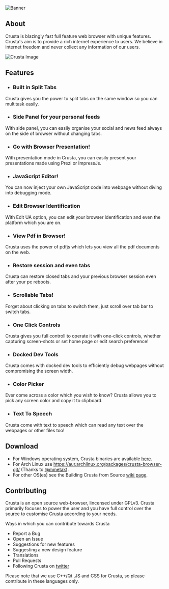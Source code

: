 ![Banner](https://github.com/CrustaBrowser/CrustaBrowser/blob/master/banner.png) 

## About

Crusta is blazingly fast full feature web browser with unique features. Crusta's aim is to provide a rich internet experience to users. We believe in internet freedom and never collect any information of our users.

![Crusta Image](http://crustabrowser.com/img/crusta.png)

## Features

- ### Built in Split Tabs
Crusta gives you the power to split tabs on the same window so you can multitask easily.

- ### Side Panel for your personal feeds
With side panel, you can easily organise your social and news feed always on the side of browser without changing tabs.

- ### Go with Browser Presentation!
With presentation mode in Crusta, you can easily present your presentations made using Prezi or ImpressJs.

- ### JavaScript Editor!
You can now inject your own JavaScript code into webpage without diving into debugging mode.

- ### Edit Browser Identification
With Edit UA option, you can edit your browser identification and even the platform which you are on.

- ### View Pdf in Browser!
Crusta uses the power of pdfjs which lets you view all the pdf documents on the web.

- ### Restore session and even tabs
Crusta can restore closed tabs and your previous browser session even after your pc reboots.

- ### Scrollable Tabs!
Forget about clicking on tabs to switch them, just scroll over tab bar to switch tabs.

- ### One Click Controls
Crusta gives you full controll to operate it with one-click controls, whether capturing screen-shots or set home page or edit search preference!

- ### Docked Dev Tools
Crusta comes with docked dev tools to efficiently debug webpages without compromising the screen width.

- ### Color Picker
Ever come across a color which you wish to know? Crusta allows you to pick any screen color and copy it to clipboard.

- ### Text To Speech
Crusta come with text to speech which can read any text over the webpages or other files too!

## Download

- For Windows operating system, Crusta binaries are available [here](https://sourceforge.net/projects/crustabrowser/).
- For Arch Linux use https://aur.archlinux.org/packages/crusta-browser-git/ (Thanks to [@mmetak](https://github.com/mmetak)).
- For other OS(es) see the Building Crusta from Source [wiki page](https://github.com/CrustaBrowser/CrustaBrowser/wiki/Building-Crusta-from-Source).

## Contributing

Crusta is an open source web-browser, lincensed under GPLv3. Crusta primarily focuses to power the user and you have full control over the source to customise Crusta according to your needs.

Ways in which you can contribute towards Crusta
- Report a Bug
- Open an Issue
- Suggestions for new features
- Suggesting a new design feature
- Translations
- Pull Requests
- Following Crusta on [twitter](http://twitter.com/crustabrowser)

Please note that we use C++/Qt ,JS and CSS for Crusta, so please contribute in these languages only. 
